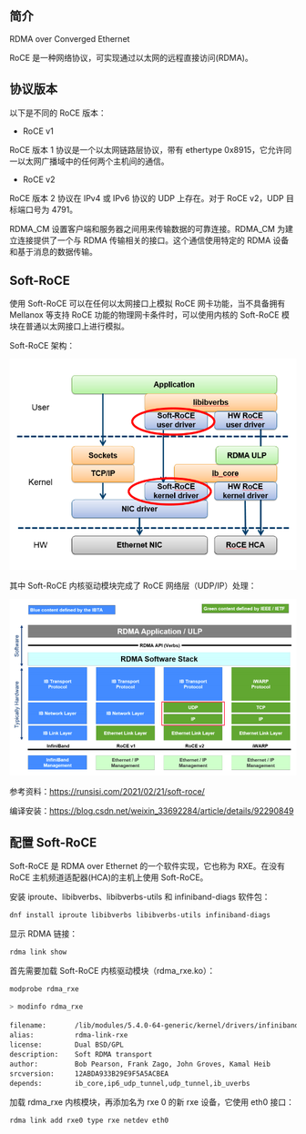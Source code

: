 ## 简介

RDMA over Converged Ethernet

RoCE 是一种网络协议，可实现通过以太网的远程直接访问(RDMA)。

## 协议版本

以下是不同的 RoCE 版本：

- RoCE v1

RoCE 版本 1 协议是一个以太网链路层协议，带有 ethertype 0x8915，它允许同一以太网广播域中的任何两个主机间的通信。

- RoCE v2

RoCE 版本 2 协议在 IPv4 或 IPv6 协议的 UDP 上存在。对于 RoCE v2，UDP 目标端口号为 4791。

RDMA_CM 设置客户端和服务器之间用来传输数据的可靠连接。RDMA_CM 为建立连接提供了一个与 RDMA 传输相关的接口。这个通信使用特定的 RDMA 设备和基于消息的数据传输。

## Soft-RoCE

使用 Soft-RoCE 可以在任何以太网接口上模拟 RoCE 网卡功能，当不具备拥有 Mellanox 等支持 RoCE 功能的物理网卡条件时，可以使用内核的 Soft-RoCE 模块在普通以太网接口上进行模拟。

Soft-RoCE 架构：

![soft-roce.png](.assets/RoCE/soft-roce.png)

其中 Soft-RoCE 内核驱动模块完成了 RoCE 网络层（UDP/IP）处理：

![rdma-stack.png](.assets/RoCE/rdma-stack.png)

参考资料：<https://runsisi.com/2021/02/21/soft-roce/>

编译安装：<https://blog.csdn.net/weixin_33692284/article/details/92290849>

## 配置 Soft-RoCE

Soft-RoCE 是 RDMA over Ethernet 的一个软件实现，它也称为 RXE。在没有 RoCE 主机频道适配器(HCA)的主机上使用 Soft-RoCE。

安装 iproute、libibverbs、libibverbs-utils 和 infiniband-diags 软件包：

```bash
dnf install iproute libibverbs libibverbs-utils infiniband-diags
```

显示 RDMA 链接：

```bash
rdma link show
```

首先需要加载 Soft-RoCE 内核驱动模块（rdma_rxe.ko）：

```bash
modprobe rdma_rxe
```

```bash
> modinfo rdma_rxe

filename:       /lib/modules/5.4.0-64-generic/kernel/drivers/infiniband/sw/rxe/rdma_rxe.ko
alias:          rdma-link-rxe
license:        Dual BSD/GPL
description:    Soft RDMA transport
author:         Bob Pearson, Frank Zago, John Groves, Kamal Heib
srcversion:     12ABDA933B29E9F5A5ACBEA
depends:        ib_core,ip6_udp_tunnel,udp_tunnel,ib_uverbs
```

加载 rdma_rxe 内核模块，再添加名为 rxe 0 的新 rxe 设备，它使用 eth0 接口：

```bash
rdma link add rxe0 type rxe netdev eth0
```

